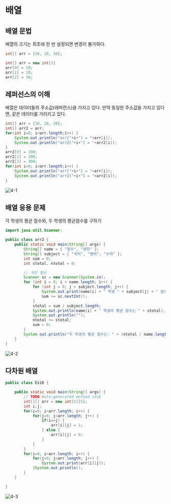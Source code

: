 # 배열

## 배열 문법

배열의 크기는 최초에 한 번 설정되면 변경이 불가하다.

```java
int[] arr = {10, 20, 30};

int[] arr = new int[3]
arr[0] = 10;
arr[1] = 20;
arr[2] = 30;
```

## 레퍼선스의 이해

배열은 데이터들의 주소값(레퍼런스)을 가지고 있다.
만약 동일한 주소값을 가지고 있다면, 같은 데이터를 가리키고 있다.

```java
int[] arr = {10, 20, 30};
int[] arr2 = arr;
for(int i=0; i<arr.length;i++) {
    System.out.println("arr["+i+"] = "+arr[i]);
    System.out.println("arr2["+i+"] = "+arr2[i]);
}
arr2[0] = 100;
arr2[1] = 200;
arr2[2] = 300;
for(int i=0; i<arr.length;i++) {
    System.out.println("arr["+i+"] = "+arr[i]);
    System.out.println("arr2["+i+"] = "+arr2[i]);
}
```

![4-1](https://user-images.githubusercontent.com/66400531/117936701-22ea6e80-b340-11eb-8ff8-106e94b81285.PNG)

## 배열 응용 문제

각 학생의 평균 점수와, 두 학생의 평균점수를 구하기

```java
import java.util.Scanner;

public class arr2 {
    public static void main(String[] args) {
        String[] name = { "철수", "영희" };
        String[] subject = { "국어", "영어", "수학" };
        int sum = 0;
        int stotal, ntotal = 0;

        // 개인 평균
        Scanner sc = new Scanner(System.in);
        for (int i = 0; i < name.length; i++) {
            for (int j = 0; j < subject.length; j++) {
                System.out.print(name[i] + " 학생 " + subject[j] + " 점수를 입력하세요 : ");
                sum += sc.nextInt();
            }
            stotal = sum / subject.length;
            System.out.println(name[i] + " 학생의 평균 점수는 " + stotal);
            System.out.println("");
            ntotal += stotal;
            sum = 0;
        }
        System.out.println("두 학생의 평균 점수는: " + (ntotal / name.length));
    }
}
```

![4-2](https://user-images.githubusercontent.com/66400531/117939437-03087a00-b343-11eb-8bce-e3ac89e3c818.PNG)

## 다차원 배열

```java
public class Ex10 {

	public static void main(String[] args) {
		// TODO Auto-generated method stub
		int[][] arr = new int[5][5];
		int i,j;
		for(i=0; i<arr.length; i++) {
			for(j=0; j<arr.length; j++) {
				if(i==j) {
					arr[i][j] = 1;
				} else {
					arr[i][j] = 0;
				}
			}
		}
		for(i=0; i<arr.length; i++) {
			for(j=0; j<arr.length; j++) {
				System.out.print(arr[i][j]);
			}System.out.println();
		}
	}

}
```

![4-3](https://user-images.githubusercontent.com/66400531/117967735-5fc65d80-b360-11eb-9392-d52355e034b6.png)
